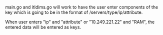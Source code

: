 main.go and itldims.go will work to have the user enter components of the key which is going to be in the format of /servers/type/ip/attribute.

When user enters "ip" and "attribute" or "10.249.221.22" and "RAM", the entered data will be entered as keys.
